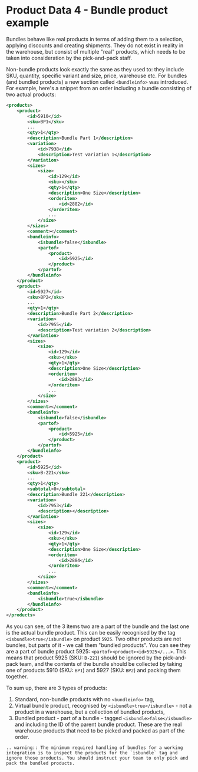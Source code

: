 # Product Data 4 - Bundle product example

Bundles behave like real products in terms of adding them to a selection, applying discounts and creating shipments. They do not exist in reality in the warehouse, but consist of multiple "real" products, which needs to be taken into consideration by the pick-and-pack staff.

Non-bundle products look exactly the same as they used to: they include SKU, quantity, specific variant and size, price, warehouse etc. For bundles (and bundled products) a new section called `<bundleinfo>` was introduced. For example, here's a snippet from an order including a bundle consisting of two actual products:

```xml
<products>
    <product>
        <id>5910</id>
        <sku>BP1</sku>
        ...
        <qty>1</qty>
        <description>Bundle Part 1</description>
        <variation>
            <id>7938</id>
            <description>Test variation 1</description>
        </variation>
        <sizes>
            <size>
                <id>129</id>
                <sku></sku>
                <qty>1</qty>
                <description>One Size</description>
                <orderitem>
                    <id>2882</id>
                </orderitem>
                ...
            </size>
        </sizes>
        <comment></comment>
        <bundleinfo>
            <isbundle>false</isbundle>
            <partof>
                <product>
                    <id>5925</id>
                </product>
            </partof>
        </bundleinfo>
    </product>
    <product>
        <id>5927</id>
        <sku>BP2</sku>
        ...
        <qty>1</qty>
        <description>Bundle Part 2</description>
        <variation>
            <id>7955</id>
            <description>Test variation 2</description>
        </variation>
        <sizes>
            <size>
                <id>129</id>
                <sku></sku>
                <qty>1</qty>
                <description>One Size</description>
                <orderitem>
                    <id>2883</id>
                </orderitem>
                ...
            </size>
        </sizes>
        <comment></comment>
        <bundleinfo>
            <isbundle>false</isbundle>
            <partof>
                <product>
                    <id>5925</id>
                </product>
            </partof>
        </bundleinfo>
    </product>
    <product>
        <id>5925</id>
        <sku>B-221</sku>
        ...
        <qty>1</qty>
        <subtotal>0</subtotal>
        <description>Bundle 221</description>
        <variation>
            <id>7953</id>
            <description></description>
        </variation>
        <sizes>
            <size>
                <id>129</id>
                <sku></sku>
                <qty>1</qty>
                <description>One Size</description>
                <orderitem>
                    <id>2884</id>
                </orderitem>
                ...
            </size>
        </sizes>
        <comment></comment>
        <bundleinfo>
            <isbundle>true</isbundle>
        </bundleinfo>
    </product>
</products>
```

As you can see, of the 3 items two are a part of the bundle and the last one is the actual bundle product. This can be easily recognised by the tag `<isbundle>true</isbundle>` on product `5925`. Two other products are not bundles, but parts of it - we call them "bundled products". You can see they are a part of bundle product 5925: `<partof><product><id>5925</...>`. This means that product 5925 (SKU: `B-221`) should be ignored by the pick-and-pack team, and the contents of the bundle should be collected by taking one of products 5910 (SKU: `BP1`) and 5927 (SKU: `BP2`) and packing them together.

To sum up, there are 3 types of products:  
1. Standard, non-bundle products with no `<bundleinfo>` tag,  
2. Virtual bundle product, recognised by `<isbundle>true</isbundle>` - not a product in a warehouse, but a collection of bundled products,  
3. Bundled product - part of a bundle - tagged `<isbundle>false</isbundle>` and including the ID of the parent bundle product. These are the real warehouse products that need to be picked and packed as part of the order.

```eval_rst
.. warning:: The minimum required handling of bundles for a working integration is to inspect the products for the `isbundle` tag and ignore those products. You should instruct your team to only pick and pack the bundled products.
```
